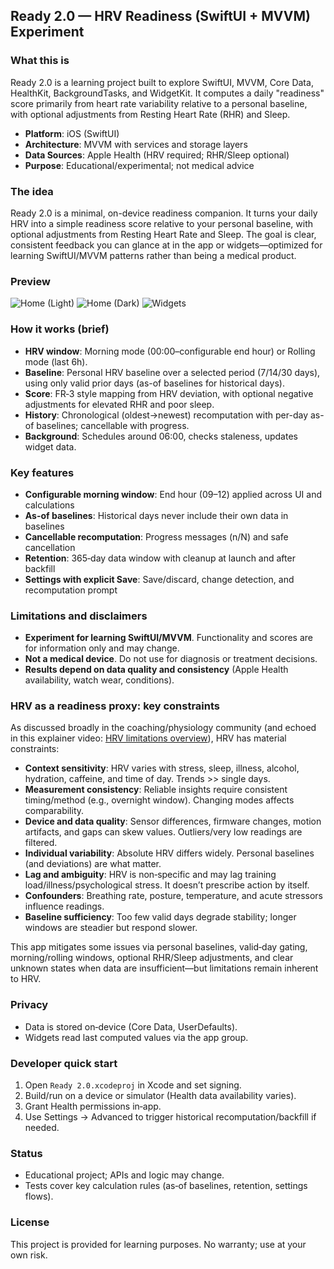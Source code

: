 ## Ready 2.0 — HRV Readiness (SwiftUI + MVVM) Experiment

### What this is

Ready 2.0 is a learning project built to explore SwiftUI, MVVM, Core Data, HealthKit, BackgroundTasks, and WidgetKit. It computes a daily "readiness" score primarily from heart rate variability relative to a personal baseline, with optional adjustments from Resting Heart Rate (RHR) and Sleep.


- **Platform**: iOS (SwiftUI)
- **Architecture**: MVVM with services and storage layers
- **Data Sources**: Apple Health (HRV required; RHR/Sleep optional)
- **Purpose**: Educational/experimental; not medical advice

### The idea

Ready 2.0 is a minimal, on-device readiness companion. It turns your daily HRV into a simple readiness score relative to your personal baseline, with optional adjustments from Resting Heart Rate and Sleep. The goal is clear, consistent feedback you can glance at in the app or widgets—optimized for learning SwiftUI/MVVM patterns rather than being a medical product.

### Preview

![Home (Light)](README-IMAGES/ready_home.jpg)
![Home (Dark)](README-IMAGES/ready_home_dark.PNG)
![Widgets](README-IMAGES/ready_widgets.PNG)

### How it works (brief)

- **HRV window**: Morning mode (00:00–configurable end hour) or Rolling mode (last 6h).
- **Baseline**: Personal HRV baseline over a selected period (7/14/30 days), using only valid prior days (as-of baselines for historical days).
- **Score**: FR‑3 style mapping from HRV deviation, with optional negative adjustments for elevated RHR and poor sleep.
- **History**: Chronological (oldest→newest) recomputation with per-day as-of baselines; cancellable with progress.
- **Background**: Schedules around 06:00, checks staleness, updates widget data.

### Key features

- **Configurable morning window**: End hour (09–12) applied across UI and calculations
- **As-of baselines**: Historical days never include their own data in baselines
- **Cancellable recomputation**: Progress messages (n/N) and safe cancellation
- **Retention**: 365‑day data window with cleanup at launch and after backfill
- **Settings with explicit Save**: Save/discard, change detection, and recomputation prompt

### Limitations and disclaimers

- **Experiment for learning SwiftUI/MVVM**. Functionality and scores are for information only and may change.
- **Not a medical device**. Do not use for diagnosis or treatment decisions.
- **Results depend on data quality and consistency** (Apple Health availability, watch wear, conditions).

### HRV as a readiness proxy: key constraints

As discussed broadly in the coaching/physiology community (and echoed in this explainer video: [HRV limitations overview](https://www.youtube.com/watch?v=IJFkkA5qh5E&ab_channel=TheUnlazyWay)), HRV has material constraints:

- **Context sensitivity**: HRV varies with stress, sleep, illness, alcohol, hydration, caffeine, and time of day. Trends >> single days.
- **Measurement consistency**: Reliable insights require consistent timing/method (e.g., overnight window). Changing modes affects comparability.
- **Device and data quality**: Sensor differences, firmware changes, motion artifacts, and gaps can skew values. Outliers/very low readings are filtered.
- **Individual variability**: Absolute HRV differs widely. Personal baselines (and deviations) are what matter.
- **Lag and ambiguity**: HRV is non‑specific and may lag training load/illness/psychological stress. It doesn’t prescribe action by itself.
- **Confounders**: Breathing rate, posture, temperature, and acute stressors influence readings.
- **Baseline sufficiency**: Too few valid days degrade stability; longer windows are steadier but respond slower.

This app mitigates some issues via personal baselines, valid‑day gating, morning/rolling windows, optional RHR/Sleep adjustments, and clear unknown states when data are insufficient—but limitations remain inherent to HRV.

### Privacy

- Data is stored on‑device (Core Data, UserDefaults).
- Widgets read last computed values via the app group.

### Developer quick start

1. Open `Ready 2.0.xcodeproj` in Xcode and set signing.
2. Build/run on a device or simulator (Health data availability varies).
3. Grant Health permissions in‑app.
4. Use Settings → Advanced to trigger historical recomputation/backfill if needed.

### Status

- Educational project; APIs and logic may change.
- Tests cover key calculation rules (as‑of baselines, retention, settings flows).

### License

This project is provided for learning purposes. No warranty; use at your own risk.


